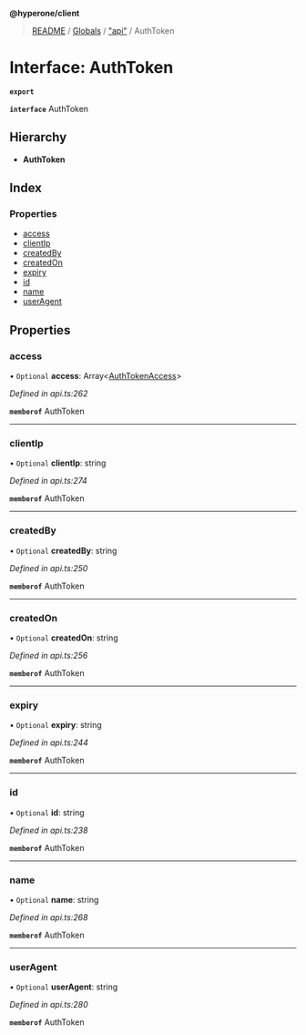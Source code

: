 **@hyperone/client**

> [README](../README.md) / [Globals](../globals.md) / ["api"](../modules/_api_.md) / AuthToken

# Interface: AuthToken

**`export`** 

**`interface`** AuthToken

## Hierarchy

* **AuthToken**

## Index

### Properties

* [access](_api_.authtoken.md#access)
* [clientIp](_api_.authtoken.md#clientip)
* [createdBy](_api_.authtoken.md#createdby)
* [createdOn](_api_.authtoken.md#createdon)
* [expiry](_api_.authtoken.md#expiry)
* [id](_api_.authtoken.md#id)
* [name](_api_.authtoken.md#name)
* [userAgent](_api_.authtoken.md#useragent)

## Properties

### access

• `Optional` **access**: Array\<[AuthTokenAccess](_api_.authtokenaccess.md)>

*Defined in api.ts:262*

**`memberof`** AuthToken

___

### clientIp

• `Optional` **clientIp**: string

*Defined in api.ts:274*

**`memberof`** AuthToken

___

### createdBy

• `Optional` **createdBy**: string

*Defined in api.ts:250*

**`memberof`** AuthToken

___

### createdOn

• `Optional` **createdOn**: string

*Defined in api.ts:256*

**`memberof`** AuthToken

___

### expiry

• `Optional` **expiry**: string

*Defined in api.ts:244*

**`memberof`** AuthToken

___

### id

• `Optional` **id**: string

*Defined in api.ts:238*

**`memberof`** AuthToken

___

### name

• `Optional` **name**: string

*Defined in api.ts:268*

**`memberof`** AuthToken

___

### userAgent

• `Optional` **userAgent**: string

*Defined in api.ts:280*

**`memberof`** AuthToken
